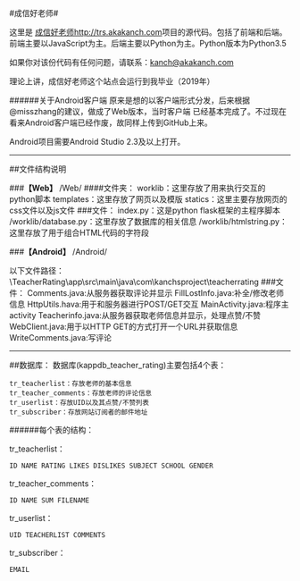 #成信好老师#

这里是 [成信好老师http://trs.akakanch.com](http://trs.akakanch.com)项目的源代码。包括了前端和后端。前端主要以JavaScript为主。后端主要以Python为主。Python版本为Python3.5

如果你对该份代码有任何问题，请联系：[kanch@akakanch.com](kanch@akakanch.com)

理论上讲，成信好老师这个站点会运行到我毕业（2019年）

######关于Android客户端
原来是想的以客户端形式分发，后来根据@misszhang的建议，做成了Web版本，当时客户端 已经基本完成了。不过现在看来Android客户端已经作废，故同样上传到GitHub上来。

Android项目需要Android Studio 2.3及以上打开。

---
##文件结构说明

###**【Web】**
/Web/
####文件夹：
    worklib：这里存放了用来执行交互的python脚本
    templates：这里存放了网页以及模版
    statics：这里主要存放网页的css文件以及js文件
###文件：
    index.py：这是python flask框架的主程序脚本
    /worklib/database.py：这里存放了数据库的相关信息
    /worklib/htmlstring.py：这里存放了用于组合HTML代码的字符段

###**【Android】**
/Android/

以下文件路径：\TeacherRating\app\src\main\java\com\kanchsproject\teacherrating
###文件：
    Comments.java:从服务器获取评论并显示
    FillLostInfo.java:补全/修改老师信息
    HttpUtils.hava:用于和服务器进行POST/GET交互
    MainActivity.java:程序主activity
    Teacherinfo.java:从服务器获取老师信息并显示，处理点赞/不赞
    WebClient.java:用于以HTTP GET的方式打开一个URL并获取信息
    WriteComments.java:写评论


---
##数据库：
数据库(kappdb_teacher_rating)主要包括4个表：

    tr_teacherlist：存放老师的基本信息
    tr_teacher_comments：存放老师的评论信息
    tr_userlist：存放UID以及其点赞/不赞列表
    tr_subscriber：存放网站订阅者的邮件地址
######每个表的结构：

tr_teacherlist：

	
    ID NAME RATING LIKES DISLIKES SUBJECT SCHOOL GENDER

tr_teacher_comments：

	
    ID NAME SUM FILENAME

tr_userlist：

    UID TEACHERLIST COMMENTS

tr_subscriber：

    EMAIL

